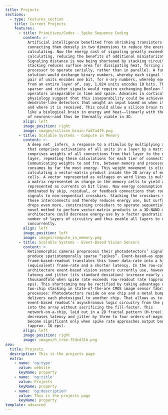 ```yaml
---
title: Projects
sections:
  - type: features_section
    title: Current Projects
    features:
      - title: Primitives/Codes - Spike Sequence Coding
        content: >-
          Artificial intelligence benefited from shrinking transistors and
          connecting them densely in two dimensions to reduce the energy cost of
          calculating. Now the energy cost of signaling greatly exceeds that of
          calculating, reducing the benefits of additional miniaturization.
          Signaling distance is now being shortened by stacking circuits, but
          stacking reduces surface area for dissipating heat, forcing a 3D
          processor to operate serially, rather than in parallel. A fundamental
          solution would exchange binary numbers, whereby each signal from a
          pair of units encodes one bit, for n-ary numbers, whereby each signal
          from an entire layer of, say, 1,024 units encodes 10 bits. These
          sparser and richer signals would require exchanging Boolean logic for
          operators inseparable in time and space. Advances in cortical
          physiology suggest that this inseparability could be achieved with
          dendrite-like detectors that weight an input based on when it occurs
          and where it is received. This could allow a silicon brain to scale
          like a biological brain in energy and heat––linearly with the number
          of neurons––and thus be thermally viable in 3D.
        align: left
        image_position: right
        image: images/silicon_brain-fa87a4f9.png
      - title: Scalable Systems - Compute in Memory
        content: >-
          A deep net _infers_ a response to a stimulus by multiplying a vector
          that comprises activations of all units in a layer by a matrix that
          comprises weights of all connections from that layer to the next
          layer, repeating these calculations for each tier of connections.
          Communicating weights to and fro, between memory and processor,
          consumes by far the most energy. This weight movement is eliminated by
          calculating a vector-matrix product inside the 2D array of memory
          cells. A vector represented as voltages on word lines is multiplied by
          a matrix represented as charge in the memory cells to yield a vector
          represented as currents on bit lines. Now energy consumption is
          dominated by skip, residual, or feedback connections that route
          signals to non-sequential crossbars. Stacking the crossbars shortens
          these interconnects and thereby reduces energy use, but surface area
          drops even more, constraining crossbars to operate sequentially. A
          novel method to perform vector-matrix products in a 3D-NAND memory
          architecture could decrease energy-use by a factor quadratic in the
          number of layers of circuitry and thus enable all layers to operate
          concurrently.
        align: left
        image_position: left
        image: images/compute_in_memory.png
      - title: Scalable Systems - Event-Based Vision Sensors
        content: >
          Retinomorphic cameras preprocess their photodetectors’ signals to
          produce spatiotemporally sparse “spikes”. Event-based—as opposed to
          frame-based—readout translates this lower data-rate into a higher
          (equivalent) frame-rate and a shorter latency. In the row-column
          architecture event-based vision sensors currently use, however,
          latency and jitter (its standard deviation) increase nearly a
          thousandfold when spike rate exceeds row-readout rate (approx. 6M
          eps). This shortcoming may be rectified by taking advantage of
          two-chip stacking in state-of-the-are CMOS image sensor fabrication
          processes: Photodetectors reside on one chip and a metal bump connects
          delivers each photosignal to another chip. That allows us to move the
          event-based readout’s asynchronous logic circuitry from the periphery
          into the array without sacrificing the fill-factor. This
          network-on-a-chip, laid out in a 2D fractal pattern (H-tree), reduces
          decreases latency and jitter by three to four orders-of-magnitude—they
          become significant only when spike rate approaches output bandwidth
          (approx. 1G eps).
        align: left
        image_position: right
        image: images/h_tree-f5dcd31b.png
seo:
  title: Projects
  description: This is the projects page
  extra:
    - name: 'og:type'
      value: website
      keyName: property
    - name: 'og:title'
      value: Projects
      keyName: property
    - name: 'og:description'
      value: This is the projects page
      keyName: property
template: advanced
---
```

